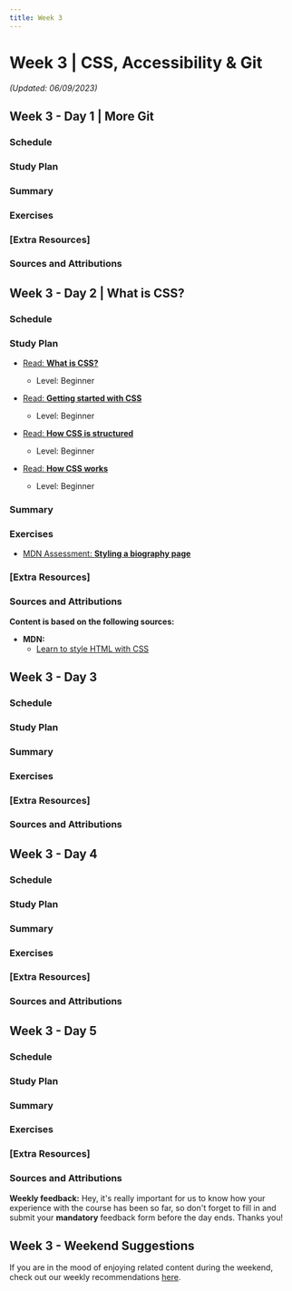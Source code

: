 ```yaml
---
title: Week 3
---
```


# Week 3 | CSS, Accessibility & Git

_(Updated: 06/09/2023)_

## Week 3 - Day 1 | More Git

  ### Schedule
  ### Study Plan
  ### Summary
  ### Exercises
  ### [Extra Resources]
  ### Sources and Attributions
    
## Week 3 - Day 2 | What is CSS?

  ### Schedule
  ### Study Plan

  - [Read: **What is CSS?**](resources/css_first_steps/what_is_css/README.md)
    - Level: Beginner

  - [Read: **Getting started with CSS**](resources/css_first_steps/getting_started/README.md)
    - Level: Beginner

  - [Read: **How CSS is structured**](resources/css_first_steps/how_css_is_structured/README.md)
    - Level: Beginner

  - [Read: **How CSS works**](resources/css_first_steps/how_css_works/README.md)
    - Level: Beginner

  ### Summary
  ### Exercises

  - [MDN Assessment: **Styling a biography page**]()

  ### [Extra Resources]
  ### Sources and Attributions

  **Content is based on the following sources:**

  - **MDN:**
    - [Learn to style HTML with CSS](https://developer.mozilla.org/en-US/docs/Learn/CSS)

## Week 3 - Day 3

  ### Schedule
  ### Study Plan
  ### Summary
  ### Exercises
  ### [Extra Resources]
  ### Sources and Attributions

## Week 3 - Day 4

  ### Schedule
  ### Study Plan
  ### Summary
  ### Exercises
  ### [Extra Resources]
  ### Sources and Attributions

## Week 3 - Day 5

  ### Schedule
  ### Study Plan
  ### Summary
  ### Exercises
  ### [Extra Resources]
  ### Sources and Attributions

**Weekly feedback:** Hey, it's really important for us to know how your experience with the course has been so far, so don't forget to fill in and submit your **mandatory** feedback form before the day ends. Thanks you! 

## Week 3 - Weekend Suggestions

If you are in the mood of enjoying related content during the weekend, check out our weekly recommendations [here](WEEKEND.md).